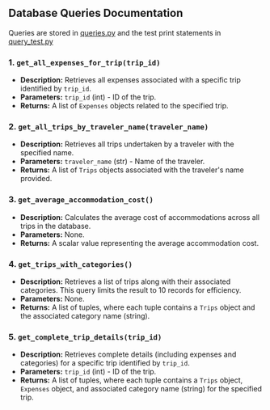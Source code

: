 ## Database Queries Documentation

Queries are stored in [queries.py](../queries.py) and the test print statements in [query_test.py](../query_test.py)

### 1. `get_all_expenses_for_trip(trip_id)`
- **Description:** Retrieves all expenses associated with a specific trip identified by `trip_id`.
- **Parameters:** `trip_id` (int) - ID of the trip.
- **Returns:** A list of `Expenses` objects related to the specified trip.

### 2. `get_all_trips_by_traveler_name(traveler_name)`
- **Description:** Retrieves all trips undertaken by a traveler with the specified name.
- **Parameters:** `traveler_name` (str) - Name of the traveler.
- **Returns:** A list of `Trips` objects associated with the traveler's name provided.

### 3. `get_average_accommodation_cost()`
- **Description:** Calculates the average cost of accommodations across all trips in the database.
- **Parameters:** None.
- **Returns:** A scalar value representing the average accommodation cost.

### 4. `get_trips_with_categories()`
- **Description:** Retrieves a list of trips along with their associated categories. This query limits the result to 10 records for efficiency.
- **Parameters:** None.
- **Returns:** A list of tuples, where each tuple contains a `Trips` object and the associated category name (string).

### 5. `get_complete_trip_details(trip_id)`
- **Description:** Retrieves complete details (including expenses and categories) for a specific trip identified by `trip_id`.
- **Parameters:** `trip_id` (int) - ID of the trip.
- **Returns:** A list of tuples, where each tuple contains a `Trips` object, `Expenses` object, and associated category name (string) for the specified trip.

